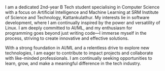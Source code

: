 I am a dedicated 2nd-year B Tech student specialising in Computer Science with a focus on Artificial Intelligence and Machine Learning
at SRM Institute of Science and Technology, Kattankulathur. My interests lie in software development, where I am continually inspired by the power and versatility of Linux. 
I am deeply committed to AI/ML, and my enthusiasm for programming goes beyond just writing code—I immerse myself in the process, striving to create innovative and effective solutions.

With a strong foundation in AI/ML and a relentless drive to explore new technologies, I am eager to contribute to impact projects and collaborate with like-minded professionals. 
I am continually seeking opportunities to learn, grow, and make a meaningful difference in the tech industry.
